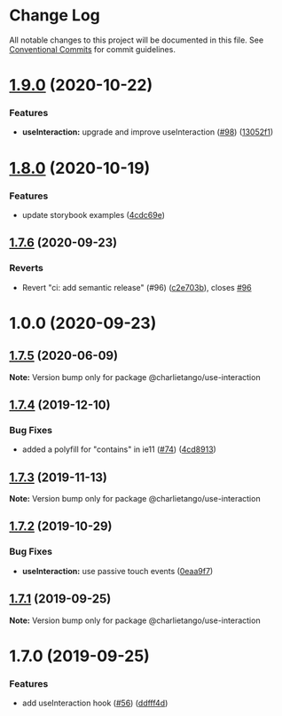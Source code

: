 # Change Log

All notable changes to this project will be documented in this file.
See [Conventional Commits](https://conventionalcommits.org) for commit guidelines.

# [1.9.0](https://github.com/charlie-tango/hooks/compare/@charlietango/use-interaction@1.8.0...@charlietango/use-interaction@1.9.0) (2020-10-22)

### Features

- **useInteraction:** upgrade and improve useInteraction ([#98](https://github.com/charlie-tango/hooks/issues/98)) ([13052f1](https://github.com/charlie-tango/hooks/commit/13052f1b5aa8f26769399fc0a8b764683a262c9d))

# [1.8.0](https://github.com/charlie-tango/hooks/compare/@charlietango/use-interaction@1.7.6...@charlietango/use-interaction@1.8.0) (2020-10-19)

### Features

- update storybook examples ([4cdc69e](https://github.com/charlie-tango/hooks/commit/4cdc69ea91feb9f48af06b32d88508100b41f54f))

## [1.7.6](https://github.com/charlie-tango/hooks/compare/@charlietango/use-interaction@1.7.5...@charlietango/use-interaction@1.7.6) (2020-09-23)

### Reverts

- Revert "ci: add semantic release" (#96) ([c2e703b](https://github.com/charlie-tango/hooks/commit/c2e703be2b83847fef7c6dfa50b912e26e0b9676)), closes [#96](https://github.com/charlie-tango/hooks/issues/96)

# 1.0.0 (2020-09-23)

## [1.7.5](https://github.com/charlie-tango/hooks/compare/@charlietango/use-interaction@1.7.4...@charlietango/use-interaction@1.7.5) (2020-06-09)

**Note:** Version bump only for package @charlietango/use-interaction

## [1.7.4](https://github.com/charlie-tango/hooks/compare/@charlietango/use-interaction@1.7.3...@charlietango/use-interaction@1.7.4) (2019-12-10)

### Bug Fixes

- added a polyfill for "contains" in ie11 ([#74](https://github.com/charlie-tango/hooks/issues/74)) ([4cd8913](https://github.com/charlie-tango/hooks/commit/4cd891359e6660d2ffb91348af7a7c06e8295474))

## [1.7.3](https://github.com/charlie-tango/hooks/compare/@charlietango/use-interaction@1.7.2...@charlietango/use-interaction@1.7.3) (2019-11-13)

**Note:** Version bump only for package @charlietango/use-interaction

## [1.7.2](https://github.com/charlie-tango/hooks/compare/@charlietango/use-interaction@1.7.1...@charlietango/use-interaction@1.7.2) (2019-10-29)

### Bug Fixes

- **useInteraction:** use passive touch events ([0eaa9f7](https://github.com/charlie-tango/hooks/commit/0eaa9f7))

## [1.7.1](https://github.com/charlie-tango/hooks/compare/@charlietango/use-interaction@1.7.0...@charlietango/use-interaction@1.7.1) (2019-09-25)

**Note:** Version bump only for package @charlietango/use-interaction

# 1.7.0 (2019-09-25)

### Features

- add useInteraction hook ([#56](https://github.com/charlie-tango/hooks/issues/56)) ([ddfff4d](https://github.com/charlie-tango/hooks/commit/ddfff4d))
